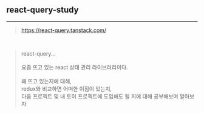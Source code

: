 ## react-query-study

---

> https://react-query.tanstack.com/

<br>

> react-query... <br><br>
> 요즘 뜨고 있는 react 상태 관리 라이브러리이다. <br><br>
> 왜 뜨고 있는지에 대해, <br> redux와 비교하면 어떠한 이점이 있는지, <br>
> 다음 프로젝트 및 내 토이 프로젝트에 도입해도 될 지에 대해 공부해보며 알아보자
